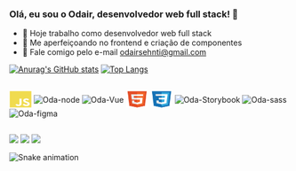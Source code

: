 ### Olá, eu sou o Odair, desenvolvedor web full stack! 👋

- 🔭 Hoje trabalho como desenvolvedor web full stack
- 🌱 Me aperfeiçoando no frontend e criação de componentes
- 💬 Fale comigo pelo e-mail odairsehnti@gmail.com

[![Anurag's GitHub stats](https://github-readme-stats.vercel.app/api?username=Odair-Sehn&count_private=true&show_icons=true&theme=dracula)](https://github.com/anuraghazra/github-readme-stats) 
[![Top Langs](https://github-readme-stats.vercel.app/api/top-langs/?username=Odair-Sehn&layout=compact)](https://github.com/anuraghazra/github-readme-stats)

<div style="display: inline_block"><br>
  <img align="center" alt="Oda-Js" height="30" width="40" src="https://raw.githubusercontent.com/devicons/devicon/master/icons/javascript/javascript-plain.svg">
  <img align="center" alt="Oda-node" height="30" width="40" src="https://cdn.jsdelivr.net/gh/devicons/devicon/icons/nodejs/nodejs-original.svg" />
  <img align="center" alt="Oda-Vue" height="30" width="40" src="https://cdn.jsdelivr.net/gh/devicons/devicon/icons/vuejs/vuejs-original.svg">
  <img align="center" alt="Oda-HTML" height="30" width="40" src="https://raw.githubusercontent.com/devicons/devicon/master/icons/html5/html5-original.svg">
  <img align="center" alt="Oda-CSS" height="30" width="40" src="https://raw.githubusercontent.com/devicons/devicon/master/icons/css3/css3-original.svg">
  <img align="center" alt="Oda-Storybook" height="30" width="40" src="https://cdn.jsdelivr.net/gh/devicons/devicon/icons/storybook/storybook-original.svg">
  <img align="center" alt="Oda-sass" height="30" width="40" src="https://cdn.jsdelivr.net/gh/devicons/devicon/icons/sass/sass-original.svg" />
  <img align="center" alt="Oda-figma" height="30" width="40" src="https://cdn.jsdelivr.net/gh/devicons/devicon/icons/figma/figma-original.svg" />
</div>

##
 
<div> 
   <a href="https://www.linkedin.com/in/odair-sehn-79a8741a3/" target="_blank"><img src="https://img.shields.io/badge/-LinkedIn-%230077B5?style=for-the-badge&logo=linkedin&logoColor=white" target="_blank"></a> 
  <a href="https://www.instagram.com/odairsehn/" target="_blank"><img src="https://img.shields.io/badge/-Instagram-%23E4405F?style=for-the-badge&logo=instagram&logoColor=white" target="_blank"></a>
  <a href = "mailto:odairsehnti@gmail.com"><img src="https://img.shields.io/badge/-Gmail-%23333?style=for-the-badge&logo=gmail&logoColor=white" target="_blank"></a>
</div>

![Snake animation](https://github.com/Odair-Sehn/Odair-Sehn/blob/output/github-contribution-grid-snake.svg)
